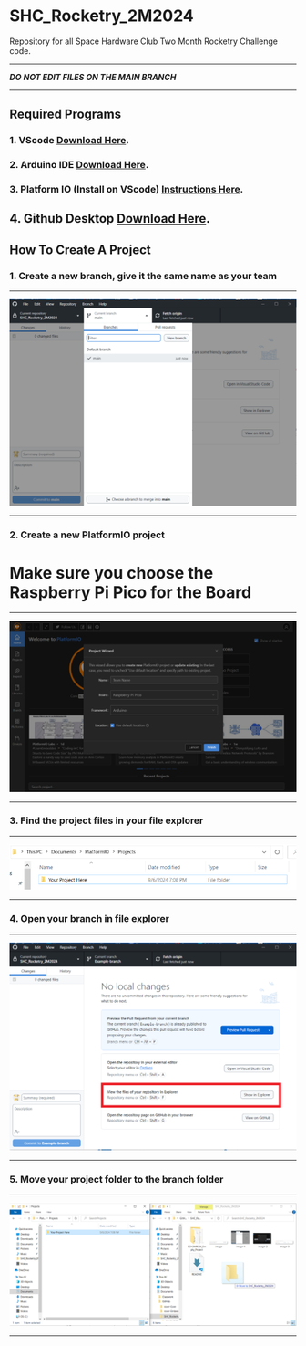# SHC_Rocketry_2M2024
Repository for all Space Hardware Club Two Month Rocketry Challenge code.

*****************************************************
***DO NOT EDIT FILES ON THE MAIN BRANCH***
*****************************************************

Required Programs
-----------------------
### 1. VScode [Download Here](https://code.visualstudio.com/download).
### 2. Arduino IDE [Download Here](https://www.arduino.cc/en/software).
### 3. Platform IO (Install on VScode) [Instructions Here](https://platformio.org/install/ide?install=vscode).
## 4. Github Desktop [Download Here](https://desktop.github.com/download/).



How To Create A Project
-----------------------
### 1. Create a new branch, give it the same name as your team
***********************************************************************************************************************
![alt text](image-1.png)
***********************************************************************************************************************
### 2. Create a new PlatformIO project
# Make sure you choose the Raspberry Pi Pico for the Board
***********************************************************************************************************************
![alt text](image-2.png)
***********************************************************************************************************************
### 3. Find the project files in your file explorer
***********************************************************************************************************************
![alt text](image-3.png)
***********************************************************************************************************************
### 4. Open your branch in file explorer
***********************************************************************************************************************
![alt text](Image-4-1.png)
***********************************************************************************************************************
### 5. Move your project folder to the branch folder
***********************************************************************************************************************
![alt text](image-4.png)
***********************************************************************************************************************
